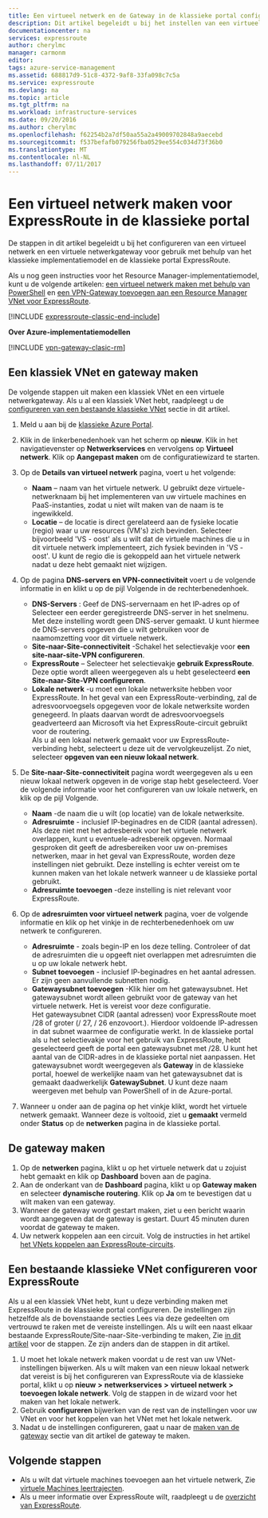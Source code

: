```yaml
---
title: Een virtueel netwerk en de Gateway in de klassieke portal configureren voor ExpressRoute | Microsoft Docs
description: Dit artikel begeleidt u bij het instellen van een virtueel netwerk voor ExpressRoute met behulp van het klassieke implementatiemodel en de klassieke portal.
documentationcenter: na
services: expressroute
author: cherylmc
manager: carmonm
editor: 
tags: azure-service-management
ms.assetid: 688817d9-51c8-4372-9af8-33fa098c7c5a
ms.service: expressroute
ms.devlang: na
ms.topic: article
ms.tgt_pltfrm: na
ms.workload: infrastructure-services
ms.date: 09/20/2016
ms.author: cherylmc
ms.openlocfilehash: f62254b2a7df50aa55a2a49009702848a9aecebd
ms.sourcegitcommit: f537befafb079256fba0529ee554c034d73f36b0
ms.translationtype: MT
ms.contentlocale: nl-NL
ms.lasthandoff: 07/11/2017
---
```

# <a name="create-a-virtual-network-for-expressroute-in-the-classic-portal"></a>Een virtueel netwerk maken voor ExpressRoute in de klassieke portal
De stappen in dit artikel begeleidt u bij het configureren van een virtueel netwerk en een virtuele netwerkgateway voor gebruik met behulp van het klassieke implementatiemodel en de klassieke portal ExpressRoute.

Als u nog geen instructies voor het Resource Manager-implementatiemodel, kunt u de volgende artikelen: [een virtueel netwerk maken met behulp van PowerShell](../virtual-network/virtual-networks-create-vnet-arm-ps.md) en [een VPN-Gateway toevoegen aan een Resource Manager VNet voor ExpressRoute](expressroute-howto-add-gateway-resource-manager.md).

[!INCLUDE [expressroute-classic-end-include](../../includes/expressroute-classic-end-include.md)]

**Over Azure-implementatiemodellen**

[!INCLUDE [vpn-gateway-clasic-rm](../../includes/vpn-gateway-classic-rm-include.md)]

## <a name="create-a-classic-vnet-and-gateway"></a>Een klassiek VNet en gateway maken
De volgende stappen uit maken een klassiek VNet en een virtuele netwerkgateway. Als u al een klassiek VNet hebt, raadpleegt u de [configureren van een bestaande klassieke VNet](#config) sectie in dit artikel.

1. Meld u aan bij de [klassieke Azure Portal](http://manage.windowsazure.com).
2. Klik in de linkerbenedenhoek van het scherm op **nieuw**. Klik in het navigatievenster op **Netwerkservices** en vervolgens op **Virtueel netwerk**. Klik op **Aangepast maken** om de configuratiewizard te starten.
3. Op de **Details van virtueel netwerk** pagina, voert u het volgende:
   
   * **Naam** – naam van het virtuele netwerk. U gebruikt deze virtuele-netwerknaam bij het implementeren van uw virtuele machines en PaaS-instanties, zodat u niet wilt maken van de naam is te ingewikkeld.
   * **Locatie** – de locatie is direct gerelateerd aan de fysieke locatie (regio) waar u uw resources (VM's) zich bevinden. Selecteer bijvoorbeeld 'VS - oost' als u wilt dat de virtuele machines die u in dit virtuele netwerk implementeert, zich fysiek bevinden in 'VS - oost'. U kunt de regio die is gekoppeld aan het virtuele netwerk nadat u deze hebt gemaakt niet wijzigen.
4. Op de pagina **DNS-servers en VPN-connectiviteit** voert u de volgende informatie in en klikt u op de pijl Volgende in de rechterbenedenhoek. 
   
   * **DNS-Servers** : Geef de DNS-servernaam en het IP-adres op of Selecteer een eerder geregistreerde DNS-server in het snelmenu. Met deze instelling wordt geen DNS-server gemaakt. U kunt hiermee de DNS-servers opgeven die u wilt gebruiken voor de naamomzetting voor dit virtuele netwerk.
   * **Site-naar-Site-connectiviteit** -Schakel het selectievakje voor **een site-naar-site-VPN configureren**.
   * **ExpressRoute** – Selecteer het selectievakje **gebruik ExpressRoute**. Deze optie wordt alleen weergegeven als u hebt geselecteerd **een Site-naar-Site-VPN configureren**.
   * **Lokale netwerk** -u moet een lokale netwerksite hebben voor ExpressRoute. In het geval van een ExpressRoute-verbinding, zal de adresvoorvoegsels opgegeven voor de lokale netwerksite worden genegeerd. In plaats daarvan wordt de adresvoorvoegsels geadverteerd aan Microsoft via het ExpressRoute-circuit gebruikt voor de routering.<BR>Als u al een lokaal netwerk gemaakt voor uw ExpressRoute-verbinding hebt, selecteert u deze uit de vervolgkeuzelijst. Zo niet, selecteer **opgeven van een nieuw lokaal netwerk**.
5. De **Site-naar-Site-connectiviteit** pagina wordt weergegeven als u een nieuw lokaal netwerk opgeven in de vorige stap hebt geselecteerd. Voer de volgende informatie voor het configureren van uw lokale netwerk, en klik op de pijl Volgende. 
   
   * **Naam** -de naam die u wilt (op locatie) van de lokale netwerksite.
   * **Adresruimte** - inclusief IP-beginadres en de CIDR (aantal adressen). Als deze niet met het adresbereik voor het virtuele netwerk overlappen, kunt u eventuele-adresbereik opgeven. Normaal gesproken dit geeft de adresbereiken voor uw on-premises netwerken, maar in het geval van ExpressRoute, worden deze instellingen niet gebruikt. Deze instelling is echter vereist om te kunnen maken van het lokale netwerk wanneer u de klassieke portal gebruikt.
   * **Adresruimte toevoegen** -deze instelling is niet relevant voor ExpressRoute.
6. Op de **adresruimten voor virtueel netwerk** pagina, voer de volgende informatie en klik op het vinkje in de rechterbenedenhoek om uw netwerk te configureren. 
   
   * **Adresruimte** - zoals begin-IP en los deze telling. Controleer of dat de adresruimten die u opgeeft niet overlappen met adresruimten die u op uw lokale netwerk hebt.
   * **Subnet toevoegen** - inclusief IP-beginadres en het aantal adressen. Er zijn geen aanvullende subnetten nodig.
   * **Gatewaysubnet toevoegen** -Klik hier om het gatewaysubnet. Het gatewaysubnet wordt alleen gebruikt voor de gateway van het virtuele netwerk. Het is vereist voor deze configuratie.<BR>Het gatewaysubnet CIDR (aantal adressen) voor ExpressRoute moet /28 of groter (/ 27, / 26 enzovoort.). Hierdoor voldoende IP-adressen in dat subnet waarmee de configuratie werkt. In de klassieke portal als u het selectievakje voor het gebruik van ExpressRoute, hebt geselecteerd geeft de portal een gatewaysubnet met /28.  U kunt het aantal van de CIDR-adres in de klassieke portal niet aanpassen. Het gatewaysubnet wordt weergegeven als **Gateway** in de klassieke portal, hoewel de werkelijke naam van het gatewaysubnet dat is gemaakt daadwerkelijk **GatewaySubnet**. U kunt deze naam weergeven met behulp van PowerShell of in de Azure-portal.
7. Wanneer u onder aan de pagina op het vinkje klikt, wordt het virtuele netwerk gemaakt. Wanneer deze is voltooid, ziet u **gemaakt** vermeld onder **Status** op de **netwerken** pagina in de klassieke portal.

## <a name="gw"></a>De gateway maken
1. Op de **netwerken** pagina, klikt u op het virtuele netwerk dat u zojuist hebt gemaakt en klik op **Dashboard** boven aan de pagina.
2. Aan de onderkant van de **Dashboard** pagina, klikt u op **Gateway maken** en selecteer **dynamische routering**. Klik op **Ja** om te bevestigen dat u wilt maken van een gateway.
3. Wanneer de gateway wordt gestart maken, ziet u een bericht waarin wordt aangegeven dat de gateway is gestart. Duurt 45 minuten duren voordat de gateway te maken.
4. Uw netwerk koppelen aan een circuit. Volg de instructies in het artikel [het VNets koppelen aan ExpressRoute-circuits](expressroute-howto-linkvnet-classic.md).

## <a name="config"></a>Een bestaande klassieke VNet configureren voor ExpressRoute
Als u al een klassiek VNet hebt, kunt u deze verbinding maken met ExpressRoute in de klassieke portal configureren. De instellingen zijn hetzelfde als de bovenstaande secties Lees via deze gedeelten om vertrouwd te raken met de vereiste instellingen. Als u wilt een naast elkaar bestaande ExpressRoute/Site-naar-Site-verbinding te maken, Zie [in dit artikel](expressroute-howto-coexist-classic.md) voor de stappen. Ze zijn anders dan de stappen in dit artikel.

1. U moet het lokale netwerk maken voordat u de rest van uw VNet-instellingen bijwerken. Als u wilt maken van een nieuw lokaal netwerk dat vereist is bij het configureren van ExpressRoute via de klassieke portal, klikt u op **nieuw**  **>**  **netwerkservices**  **>**  **virtueel netwerk**  **>**  **toevoegen lokale netwerk**. Volg de stappen in de wizard voor het maken van het lokale netwerk.
2. Gebruik **configureren** bijwerken van de rest van de instellingen voor uw VNet en voor het koppelen van het VNet met het lokale netwerk.
3. Nadat u de instellingen configureren, gaat u naar de [maken van de gateway](#gw) sectie van dit artikel de gateway te maken.

## <a name="next-steps"></a>Volgende stappen
* Als u wilt dat virtuele machines toevoegen aan het virtuele netwerk, Zie [virtuele Machines leertrajecten](https://azure.microsoft.com/documentation/learning-paths/virtual-machines/).
* Als u meer informatie over ExpressRoute wilt, raadpleegt u de [overzicht van ExpressRoute](expressroute-introduction.md).

